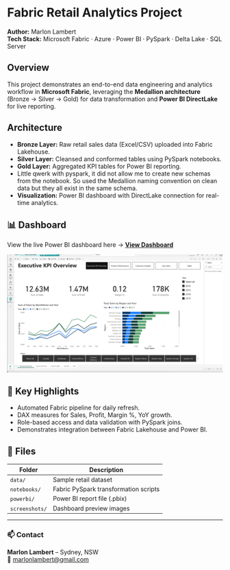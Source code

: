 # Fabric Retail Analytics Project

**Author:** Marlon Lambert  
**Tech Stack:** Microsoft Fabric · Azure · Power BI · PySpark · Delta Lake · SQL Server

## Overview
This project demonstrates an end-to-end data engineering and analytics workflow in **Microsoft Fabric**, leveraging the **Medallion architecture** (Bronze → Silver → Gold) for data transformation and **Power BI DirectLake** for live reporting.

## Architecture
- **Bronze Layer:** Raw retail sales data (Excel/CSV) uploaded into Fabric Lakehouse.  
- **Silver Layer:** Cleansed and conformed tables using PySpark notebooks.  
- **Gold Layer:** Aggregated KPI tables for Power BI reporting.
- Little qwerk with pyspark, it did not allow me to create new schemas from the notebook. So used the Medallion naming convention on clean data but they all exist in the same schema.  
- **Visualization:** Power BI dashboard with DirectLake connection for real-time analytics.

## 📊 Dashboard
View the live Power BI dashboard here → [**View Dashboard**](https://app.fabric.microsoft.com/reportEmbed?reportId=3161d10f-5c99-4518-a5d3-8bb2a7ceb35d&autoAuth=true&ctid=8547dc42-5be6-4cd3-a863-a6be51afc13b)

[![Dashboard Preview](screenshots/Executive_KPI.png)](screenshots/Executive_KPI.png)


## 🚀 Key Highlights
- Automated Fabric pipeline for daily refresh.  
- DAX measures for Sales, Profit, Margin %, YoY growth.  
- Role-based access and data validation with PySpark joins.  
- Demonstrates integration between Fabric Lakehouse and Power BI.

## 🧰 Files
| Folder | Description |
|--------|--------------|
| `data/` | Sample retail dataset |
| `notebooks/` | Fabric PySpark transformation scripts |
| `powerbi/` | Power BI report file (.pbix) |
| `screenshots/` | Dashboard preview images |

---

### 📫 Contact
**Marlon Lambert** – Sydney, NSW  
📧 marlonlambert@gmail.com  


